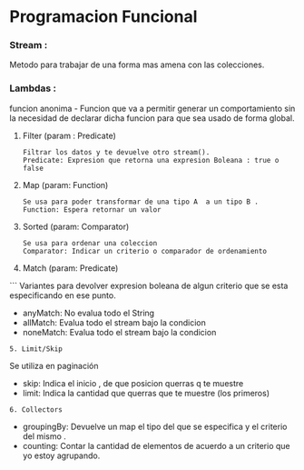 # Programacion Funcional
### Stream :  
Metodo para trabajar de una forma mas amena con las colecciones.

### Lambdas :
funcion anonima  -  Funcion que va a permitir generar un comportamiento sin la necesidad de declarar dicha funcion para que sea usado de forma global.


1. Filter (param : Predicate)
   ```
   Filtrar los datos y te devuelve otro stream().
   Predicate: Expresion que retorna una expresion Boleana : true o false
   
   ```
2. Map  (param: Function)
   ```
   Se usa para poder transformar de una tipo A  a un tipo B .
   Function: Espera retornar un valor
   ```
3. Sorted (param: Comparator)
   ```
   Se usa para ordenar una coleccion
   Comparator: Indicar un criterio o comparador de ordenamiento
   ```
4. Match (param: Predicate)
</b>
   ```
   Variantes para devolver expresion boleana de algun criterio que se  esta especificando en ese punto.
   
   - anyMatch: No evalua todo el String
   - allMatch: Evalua todo el stream bajo la condicion
   - noneMatch: Evalua todo el stream bajo la condicion
   ```
5. Limit/Skip
   ```
   Se utiliza en paginación
   
   - skip: Indica el inicio , de que posicion querras q te muestre
   - limit: Indica la cantidad que querras que te muestre (los primeros)
   ```
6. Collectors
   ```
   
   - groupingBy: Devuelve un map el tipo del que se especifica y el criterio del mismo .
   - counting: Contar la cantidad de elementos de acuerdo a un criterio que yo estoy agrupando. 
   
   ```
